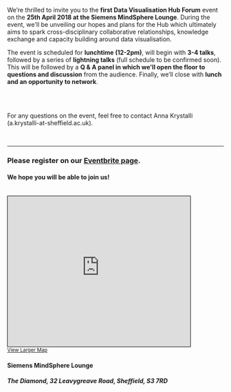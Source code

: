 <!--
.. title: Data Visualisation Hub Launch
.. slug: data-visualisation-hub-launch
.. date: 2018-04-06 09:53:17 UTC+01:00
.. author: Dataviz.shef
.. tags: community, event, social
.. category: Community
.. link: 
.. description: 
.. type: text
-->

We’re thrilled to invite you to the **first Data Visualisation Hub Forum** event on the **25th April 2018 at the Siemens MindSphere Lounge**. During the event, we'll be unveiling our hopes and plans for the Hub which ultimately aims to spark cross-disciplinary collaborative relationships, knowledge exchange and capacity building around data visualisation. 

The event is scheduled for **lunchtime (12-2pm)**, will begin with **3-4 talks**, followed by a series of **lightning talks** (full schedule to be confirmed soon). This will be followed by a **Q & A panel in which we'll open the floor to questions and discussion** from the audience. Finally, we’ll close with **lunch and an opportunity to network**.

<br><br>

For any questions on the event, feel free to contact Anna Krystalli (a.krystalli-at-sheffield.ac.uk).</div>

<br>

---

### Please register on our [Eventbrite page](https://www.eventbrite.co.uk/e/data-visualisation-hub-launch-registration-44909949869). 
#### We hope you will be able to join us!


<br>

<iframe width="425" height="350" frameborder="0" scrolling="no" marginheight="0" marginwidth="0" src="https://www.openstreetmap.org/export/embed.html?bbox=-1.4832240343093874%2C53.38064697438165%2C-1.48091197013855%2C53.38271083016845&amp;layer=mapnik&amp;marker=53.381678914779464%2C-1.4820680022239685" style="border: 1px solid black"></iframe><br/><small><a href="https://www.openstreetmap.org/?mlat=53.38168&amp;mlon=-1.48207#map=18/53.38168/-1.48207&amp;layers=N">View Larger Map</a></small>

#### **Siemens MindSphere Lounge**
##### **The Diamond, 32 Leavygreave Road, Sheffield, S3 7RD**